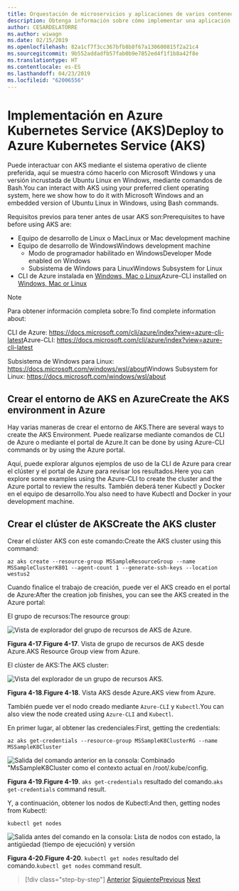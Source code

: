 ```yaml
---
title: Orquestación de microservicios y aplicaciones de varios contenedores para una alta escalabilidad y disponibilidad
description: Obtenga información sobre cómo implementar una aplicación con Azure Kubernetes Service.
author: CESARDELATORRE
ms.author: wiwagn
ms.date: 02/15/2019
ms.openlocfilehash: 82a1cf7f3cc367bfb8b8f67a130600815f2a21c4
ms.sourcegitcommit: 9b552addadfb57fab0b9e7852ed4f1f1b8a42f8e
ms.translationtype: HT
ms.contentlocale: es-ES
ms.lasthandoff: 04/23/2019
ms.locfileid: "62006556"
---
```

# <a name="deploy-to-azure-kubernetes-service-aks"></a><span data-ttu-id="ecb85-103">Implementación en Azure Kubernetes Service (AKS)</span><span class="sxs-lookup"><span data-stu-id="ecb85-103">Deploy to Azure Kubernetes Service (AKS)</span></span>

<span data-ttu-id="ecb85-104">Puede interactuar con AKS mediante el sistema operativo de cliente preferida, aquí se muestra cómo hacerlo con Microsoft Windows y una versión incrustada de Ubuntu Linux en Windows, mediante comandos de Bash.</span><span class="sxs-lookup"><span data-stu-id="ecb85-104">You can interact with AKS using your preferred client operating system, here we show how to do it with Microsoft Windows and an embedded version of Ubuntu Linux in Windows, using Bash commands.</span></span>

<span data-ttu-id="ecb85-105">Requisitos previos para tener antes de usar AKS son:</span><span class="sxs-lookup"><span data-stu-id="ecb85-105">Prerequisites to have before using AKS are:</span></span>

- <span data-ttu-id="ecb85-106">Equipo de desarrollo de Linux o Mac</span><span class="sxs-lookup"><span data-stu-id="ecb85-106">Linux or Mac development machine</span></span>
- <span data-ttu-id="ecb85-107">Equipo de desarrollo de Windows</span><span class="sxs-lookup"><span data-stu-id="ecb85-107">Windows development machine</span></span>
  - <span data-ttu-id="ecb85-108">Modo de programador habilitado en Windows</span><span class="sxs-lookup"><span data-stu-id="ecb85-108">Developer Mode enabled on Windows</span></span>
  - <span data-ttu-id="ecb85-109">Subsistema de Windows para Linux</span><span class="sxs-lookup"><span data-stu-id="ecb85-109">Windows Subsystem for Linux</span></span>
- <span data-ttu-id="ecb85-110">CLI de Azure instalada en [Windows, Mac o Linux](https://docs.microsoft.com/cli/azure/install-azure-cli?view=azure-cli-latest)</span><span class="sxs-lookup"><span data-stu-id="ecb85-110">Azure-CLI installed on [Windows, Mac or Linux](https://docs.microsoft.com/cli/azure/install-azure-cli?view=azure-cli-latest)</span></span>

> [!NOTE]
> <span data-ttu-id="ecb85-111">Para obtener información completa sobre:</span><span class="sxs-lookup"><span data-stu-id="ecb85-111">To find complete information about:</span></span>
>
> <span data-ttu-id="ecb85-112">CLI de Azure: <https://docs.microsoft.com/cli/azure/index?view=azure-cli-latest></span><span class="sxs-lookup"><span data-stu-id="ecb85-112">Azure-CLI: <https://docs.microsoft.com/cli/azure/index?view=azure-cli-latest></span></span>
>
> <span data-ttu-id="ecb85-113">Subsistema de Windows para Linux: <https://docs.microsoft.com/windows/wsl/about></span><span class="sxs-lookup"><span data-stu-id="ecb85-113">Windows Subsystem for Linux: <https://docs.microsoft.com/windows/wsl/about></span></span>

## <a name="create-the-aks-environment-in-azure"></a><span data-ttu-id="ecb85-114">Crear el entorno de AKS en Azure</span><span class="sxs-lookup"><span data-stu-id="ecb85-114">Create the AKS environment in Azure</span></span>

<span data-ttu-id="ecb85-115">Hay varias maneras de crear el entorno de AKS.</span><span class="sxs-lookup"><span data-stu-id="ecb85-115">There are several ways to create the AKS Environment.</span></span> <span data-ttu-id="ecb85-116">Puede realizarse mediante comandos de CLI de Azure o mediante el portal de Azure.</span><span class="sxs-lookup"><span data-stu-id="ecb85-116">It can be done by using Azure-CLI commands or by using the Azure portal.</span></span>

<span data-ttu-id="ecb85-117">Aquí, puede explorar algunos ejemplos de uso de la CLI de Azure para crear el clúster y el portal de Azure para revisar los resultados.</span><span class="sxs-lookup"><span data-stu-id="ecb85-117">Here you can explore some examples using the Azure-CLI to create the cluster and the Azure portal to review the results.</span></span> <span data-ttu-id="ecb85-118">También deberá tener Kubectl y Docker en el equipo de desarrollo.</span><span class="sxs-lookup"><span data-stu-id="ecb85-118">You also need to have Kubectl and Docker in your development machine.</span></span>  

## <a name="create-the-aks-cluster"></a><span data-ttu-id="ecb85-119">Crear el clúster de AKS</span><span class="sxs-lookup"><span data-stu-id="ecb85-119">Create the AKS cluster</span></span>

<span data-ttu-id="ecb85-120">Crear el clúster AKS con este comando:</span><span class="sxs-lookup"><span data-stu-id="ecb85-120">Create the AKS cluster using this command:</span></span>

```console
az aks create --resource-group MSSampleResourceGroup --name MSSampleClusterK801 --agent-count 1 --generate-ssh-keys --location westus2
```

<span data-ttu-id="ecb85-121">Cuando finalice el trabajo de creación, puede ver el AKS creado en el portal de Azure:</span><span class="sxs-lookup"><span data-stu-id="ecb85-121">After the creation job finishes, you can see the AKS created in the Azure portal:</span></span>

<span data-ttu-id="ecb85-122">El grupo de recursos:</span><span class="sxs-lookup"><span data-stu-id="ecb85-122">The resource group:</span></span>

![Vista de explorador del grupo de recursos de AKS de Azure.](media/aks-resource-group-view.png)

<span data-ttu-id="ecb85-124">**Figura 4-17**.</span><span class="sxs-lookup"><span data-stu-id="ecb85-124">**Figure 4-17**.</span></span> <span data-ttu-id="ecb85-125">Vista de grupo de recursos de AKS desde Azure.</span><span class="sxs-lookup"><span data-stu-id="ecb85-125">AKS Resource Group view from Azure.</span></span>

<span data-ttu-id="ecb85-126">El clúster de AKS:</span><span class="sxs-lookup"><span data-stu-id="ecb85-126">The AKS cluster:</span></span>

![Vista del explorador de un grupo de recursos AKS.](media/aks-cluster-view.png)

<span data-ttu-id="ecb85-128">**Figura 4-18**.</span><span class="sxs-lookup"><span data-stu-id="ecb85-128">**Figure 4-18**.</span></span> <span data-ttu-id="ecb85-129">Vista AKS desde Azure.</span><span class="sxs-lookup"><span data-stu-id="ecb85-129">AKS view from Azure.</span></span>

<span data-ttu-id="ecb85-130">También puede ver el nodo creado mediante `Azure-CLI` y `Kubectl`.</span><span class="sxs-lookup"><span data-stu-id="ecb85-130">You can also view the node created using `Azure-CLI` and `Kubectl`.</span></span>

<span data-ttu-id="ecb85-131">En primer lugar, al obtener las credenciales:</span><span class="sxs-lookup"><span data-stu-id="ecb85-131">First, getting the credentials:</span></span>

```console
az aks get-credentials --resource-group MSSampleK8ClusterRG --name MSSampleK8Cluster
```

![Salida del comando anterior en la consola: Combinado "MsSampleK8Cluster como el contexto actual en /root/.kube/config.](media/get-credentials-command-result.png)

<span data-ttu-id="ecb85-133">**Figura 4-19**.</span><span class="sxs-lookup"><span data-stu-id="ecb85-133">**Figure 4-19**.</span></span> <span data-ttu-id="ecb85-134">`aks get-credentials` resultado del comando.</span><span class="sxs-lookup"><span data-stu-id="ecb85-134">`aks get-credentials` command result.</span></span>

<span data-ttu-id="ecb85-135">Y, a continuación, obtener los nodos de Kubectl:</span><span class="sxs-lookup"><span data-stu-id="ecb85-135">And then, getting nodes from Kubectl:</span></span>

```console
kubectl get nodes
```

![Salida antes del comando en la consola: Lista de nodos con estado, la antigüedad (tiempo de ejecución) y versión](media/kubectl-get-nodes-command-result.png)

<span data-ttu-id="ecb85-137">**Figura 4-20**.</span><span class="sxs-lookup"><span data-stu-id="ecb85-137">**Figure 4-20**.</span></span> <span data-ttu-id="ecb85-138">`kubectl get nodes` resultado del comando.</span><span class="sxs-lookup"><span data-stu-id="ecb85-138">`kubectl get nodes` command result.</span></span>

>[!div class="step-by-step"]
><span data-ttu-id="ecb85-139">[Anterior](orchestrate-high-scalability-availability.md)
>[Siguiente](docker-apps-development-environment.md)</span><span class="sxs-lookup"><span data-stu-id="ecb85-139">[Previous](orchestrate-high-scalability-availability.md)
[Next](docker-apps-development-environment.md)</span></span>
